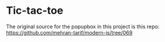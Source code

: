 # Tic-tac-toe
The original source for the popupbox in this project is this repo:
https://github.com/mehran-tarif/modern-js/tree/069


